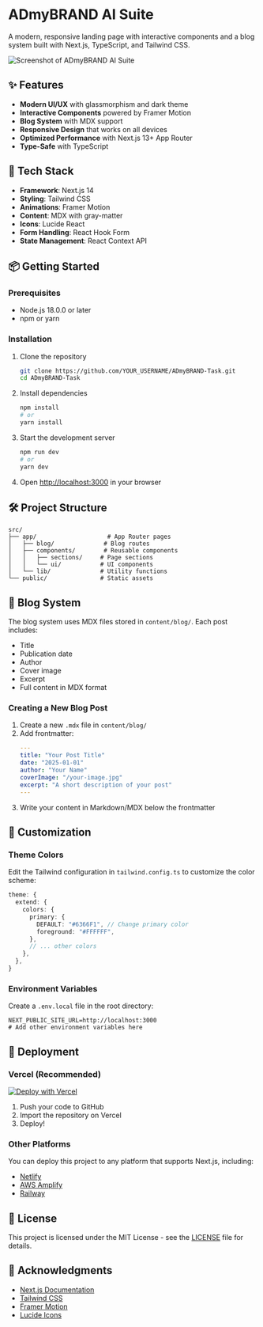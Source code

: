 # ADmyBRAND AI Suite

A modern, responsive landing page with interactive components and a blog system built with Next.js, TypeScript, and Tailwind CSS.

![Screenshot of ADmyBRAND AI Suite](./public/screenshot.jpg)

## ✨ Features

- **Modern UI/UX** with glassmorphism and dark theme
- **Interactive Components** powered by Framer Motion
- **Blog System** with MDX support
- **Responsive Design** that works on all devices
- **Optimized Performance** with Next.js 13+ App Router
- **Type-Safe** with TypeScript

## 🚀 Tech Stack

- **Framework**: Next.js 14
- **Styling**: Tailwind CSS
- **Animations**: Framer Motion
- **Content**: MDX with gray-matter
- **Icons**: Lucide React
- **Form Handling**: React Hook Form
- **State Management**: React Context API

## 📦 Getting Started

### Prerequisites

- Node.js 18.0.0 or later
- npm or yarn

### Installation

1. Clone the repository
   ```bash
   git clone https://github.com/YOUR_USERNAME/ADmyBRAND-Task.git
   cd ADmyBRAND-Task
   ```

2. Install dependencies
   ```bash
   npm install
   # or
   yarn install
   ```

3. Start the development server
   ```bash
   npm run dev
   # or
   yarn dev
   ```

4. Open [http://localhost:3000](http://localhost:3000) in your browser

## 🛠 Project Structure

```
src/
├── app/                    # App Router pages
│   ├── blog/              # Blog routes
│   ├── components/        # Reusable components
│   │   ├── sections/     # Page sections
│   │   └── ui/           # UI components
│   └── lib/              # Utility functions
└── public/               # Static assets
```

## 📝 Blog System

The blog system uses MDX files stored in `content/blog/`. Each post includes:

- Title
- Publication date
- Author
- Cover image
- Excerpt
- Full content in MDX format

### Creating a New Blog Post

1. Create a new `.mdx` file in `content/blog/`
2. Add frontmatter:
   ```yaml
   ---
   title: "Your Post Title"
   date: "2025-01-01"
   author: "Your Name"
   coverImage: "/your-image.jpg"
   excerpt: "A short description of your post"
   ---
   ```
3. Write your content in Markdown/MDX below the frontmatter

## 🎨 Customization

### Theme Colors

Edit the Tailwind configuration in `tailwind.config.ts` to customize the color scheme:

```typescript
theme: {
  extend: {
    colors: {
      primary: {
        DEFAULT: "#6366F1", // Change primary color
        foreground: "#FFFFFF",
      },
      // ... other colors
    },
  },
}
```

### Environment Variables

Create a `.env.local` file in the root directory:

```
NEXT_PUBLIC_SITE_URL=http://localhost:3000
# Add other environment variables here
```

## 🚀 Deployment

### Vercel (Recommended)

[![Deploy with Vercel](https://vercel.com/button)](https://vercel.com/new/clone?repository-url=https%3A%2F%2Fgithub.com%2FYOUR_USERNAME%2FADmyBRAND-Task)

1. Push your code to GitHub
2. Import the repository on Vercel
3. Deploy!

### Other Platforms

You can deploy this project to any platform that supports Next.js, including:

- [Netlify](https://www.netlify.com/)
- [AWS Amplify](https://aws.amazon.com/amplify/)
- [Railway](https://railway.app/)

## 📄 License

This project is licensed under the MIT License - see the [LICENSE](LICENSE) file for details.

## 🙏 Acknowledgments

- [Next.js Documentation](https://nextjs.org/docs)
- [Tailwind CSS](https://tailwindcss.com/)
- [Framer Motion](https://www.framer.com/motion/)
- [Lucide Icons](https://lucide.dev/)
